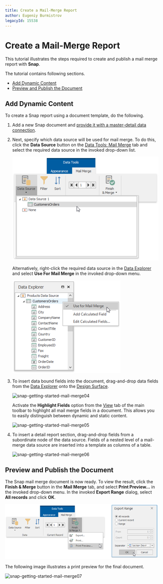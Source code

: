 ```yaml
---
title: Create a Mail-Merge Report
author: Eugeniy Burmistrov
legacyId: 15538
---
```

# Create a Mail-Merge Report
This tutorial illustrates the steps required to create and publish a mail merge report with **Snap**.

The tutorial contains following sections.
* [Add Dynamic Content](#adddynamiccontent)
* [Preview and Publish the Document](#result)

## <a name="adddynamiccontent"/>Add Dynamic Content
To create a Snap report using a document template, do the following.
1. Add a new Snap document and [provide it with a master-detail data connection](../connect-to-data/create-a-master-detail-data-source.md).
2. Next, specify which data source will be used for mail merge. To do this, click the **Data Source** button on the [Data Tools: Mail Merge](../graphical-user-interface/main-toolbar/data-tools-mail-merge.md) tab and select the required data source in the invoked drop-down list.
	
	![snap-getting-started-mail-merge02](../../../images/img22823.png)
	
	Alternatively, right-click the required data source in the [Data Explorer](../graphical-user-interface/snap-application-elements/data-explorer.md) and select **Use For Mail Merge** in the invoked drop-down menu.
	
	![snap-getting-started-mail-merge03](../../../images/img22824.png)
3. To insert data bound fields into the document, drag-and-drop data fields from the [Data Explorer](../graphical-user-interface/snap-application-elements/data-explorer.md) onto the  [Design Surface](../graphical-user-interface/snap-application-elements/design-surface.md).
	
	![snap-getting-started-mail-merge04](../../../images/img22825.png)
	
	Activate the **Highlight Fields** option from the [View](../graphical-user-interface/main-toolbar/general-tools-view.md) tab of the main toolbar to highlight all mail merge fields in a document. This allows you to easily distinguish between dynamic and static content.
	
	![snap-getting-started-mail-merge05](../../../images/img22826.png)
4. To insert a detail report section, drag-and-drop fields from a subordinate node of the data source. Fields of a nested level of a mail-merge data source are inserted into a template as columns of a table.
	
	![snap-getting-started-mail-merge06](../../../images/img22827.png)

## <a name="result"/>Preview and Publish the Document
The Snap mail merge document is now ready. To view the result, click the **Finish &amp; Merge** button in the **Mail Merge** tab, and select **Print Preview...** in the invoked  drop-down menu. In the invoked **Export Range** dialog, select **All records** and click **OK**.

![snap-mail-merge-print-preview](../../../images/img22411.png)

The following image illustrates a print preview for the final document.

![snap-getting-started-mail-merge07](../../../images/img22828.png)